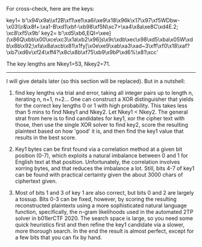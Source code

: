 For cross-check, here are the keys:

key1= b'\x94\x9a\\\xf2B\xf1\xe1\xa6i\xe9\x18\x96k\x17\x97\xf5WDbw-\x03\\\r&\x8f+:\xa1-B\xd1\xbf-\xb98\xf5N\xc7>\xa4\x8a\xe8C\xd4E.2; \xc8\xf5\x9b'
key2= b'\xd5\xb6,EQI=\xee](\x86Q\xbb\x00\xce\xc3\x1a\xb2\x96]s\x9c\xdb\xec\x98\xd5\xba\x05W\xdb\x8b\x92;\xfa\x8a\xcb\x81\x1fy[\x0e\xe9\xab\xa3\xad~3\xff\xf0\x18\xaf?\xb7\xd6v\xf24\xff4?\x8c\x8b\xf75\xb9\x9bP\xd6%\x81\xcc'

The key lengths are Nkey1=53, Nkey2=71.

---

I will give details later (so this section will be replaced). But in a nutshell:

   1) find key lengths via trial and error, taking all integer pairs up to length n, iterating
      n, n+1, n+2... One can construct a XOR distinguisher that yields for the correct key lengths
      0 or 1 with high probability. This takes less than 5 mins to find Nkey1 and Nkey2. 
      Let Nkey1 < Nkey2. The general strat from here is to find candidates for key1, xor the cipher
      text with those, then use the single XOR solver to find key2, score the resulting plaintext
      based on how 'good' it is, and then find the key1 value that results in the best score.

   2) Key1 bytes can be first found via a correlation method at a given bit position (0-7), which
      exploits a natural imbalance between 0 and 1 for English text at that position. Unfortunately,
      the correlation involves xorring bytes, and that reduces the imbalance a lot. Still, bits
      4-7 of key1 can be found with practical certainty given the about 3000 chars of ciphertext given.

   3) Most of bits 1 and 3 of key 1 are also correct, but bits 0 and 2 are largely a tossup. Bits 0-3 can
      be fixed, however, by scoring the resulting reconstructed plaintexts using a more sophisticated
      natural language function, specifically, the n-gram likelihoods used in the automated 2TP solver
      in b01lerCTF 2020. The search space is large, so you need some quick heuristics first and then
      refine the key1 candidate via a slower, more thorough search. In the end the result is almost perfect,
      except for a few bits that you can fix by hand.



